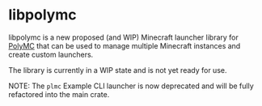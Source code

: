 # libpolymc

libpolymc is a new proposed (and WIP) Minecraft launcher library for [PolyMC](https://github.com/PolyMC/PolyMC) that can be used to manage multiple Minecraft instances and create custom launchers.

The library is currently in a WIP state and is not yet ready for use.

NOTE: The `plmc` Example CLI launcher is now deprecated and will be fully refactored into the main crate.